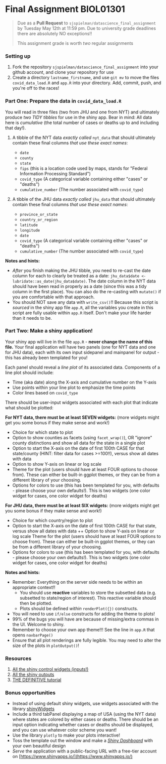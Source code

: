 # Final Assignment BIOL01301

>Due as a **Pull Request** to `sjspielman/datascience_final_assignment` by Tuesday May 12th at 11:59 pm. Due to university grade deadlines there are absolutely NO exceptions!!
> 
> This assignment grade is worth *two* regular assignments

### Setting up

1. Fork the repository `sjspielman/datascience_final_assignment` into your github account, and clone your repository for use
2. Create a directory `lastname_firstname`, and use `git mv` to move the files `covid_data_load.R` and `app.R` into your directory. Add, commit, push, and you're off to the races!

### Part One: Prepare the data in `covid_data_load.R`

You will read in three files (two from JHU and one from NYT) and ultimately produce *two TIDY tibbles* for use in the shiny app. Bear in mind: All data here is *cumulative* (the total number of cases or deaths up to and including that day!).


1) A tibble of the NYT data *exactly called* `nyt_data` that should ultimately contain these final columns *that use these exact names*:

	+ `date`
	+ `county`
	+ `state`
	+ `fips` (this is a location code used by maps, stands for "Federal Information Processing Standard")
	+ `covid_type` (A categorical variable containing either "cases" or "deaths")
	+ `cumulative_number` (The number associated with `covid_type`)

2) A tibble of the JHU data *exactly called* `jhu_data` that should ultimately contain these final columns *that use these exact names*:

	+ `province_or_state`
	+ `country_or_region`
	+ `latitude`
	+ `longitude`
	+ `date`
	+ `covid_type` (A categorical variable containing either "cases" or "deaths")
	+ `cumulative_number` (The number associated with `covid_type`)


**Notes and hints:**

+ *After* you finish making the JHU tibble, you need to re-cast the date column for each to clearly be treated as a date: `jhu_data$date <- lubridate::as_date(jhu_data$date)`. The date column in the NYT data should have been read in properly as a date (since this was a tidy column in the first place). You can also do the re-casting with `mutate()` if you are comfortable with that approach.
+ You should NOT save any data with `write_csv()`!! Because this script is *sourced* in the shiny app file `app.R`, all the variables you create in this script are fully usable within `app.R` itself. Don't make your life harder than it needs to be.

### Part Two: Make a shiny application!

Your shiny app will live in the file `app.R` - **never change the name of this file.** Your final application will have two panels (one for NYT data and one for JHU data), each with its own input sidepanel and mainpanel for output - this has already been templated for you!

Each panel should reveal a *line plot* of its associated data. Components of a line plot should include:

+ Time (aka date) along the X-axis and cumulative number on the Y-axis
+ Use points within your line plot to emphasize the time points
+ Color lines based on `covid_type`

There should be user-input widgets associated with each plot that indicate what should be plotted:

**For NYT data, there must be at least SEVEN widgets:** (more widgets might get you some bonus if they make sense and work!)

+ Choice for which state to plot
+ Option to show counties as facets (using `facet_wrap()`), OR "ignore" county distinctions and show all data for the state in a single plot
+ Option to start the X-axis on the date of first 100th CASE for that state/county (HINT: filter data for cases >=100!!), versus show all dates with data
+ Option to show Y-axis on linear or log scale
+ Theme for the plot (users should have at least FOUR options to choose from). These can either be built-in ggplot themes, or they can be from a different library of your choosing.
+ Options for colors to use (this has been templated for you, with defaults - please choose your own defaults!). This is two widgets (one color widget for cases, one color widget for deaths)

**For JHU data, there must be at least SIX widgets:** (more widgets might get you some bonus if they make sense and work!)

+ Choice for which country/region to plot
+ Option to start the X-axis on the date of first 100th CASE for that state, versus show all dates with data
++ Option to show Y-axis on linear or log scale
 Theme for the plot (users should have at least FOUR options to choose from). These can either be built-in ggplot themes, or they can be from a different library of your choosing.
+ Options for colors to use (this has been templated for you, with defaults - please choose your own defaults!). This is two widgets (one color widget for cases, one color widget for deaths)
    


**Notes and hints:**
+ Remember: Everything on the server side needs to be within an appropriate context!!
    + You should use **reactive** variables to store the subsetted data (e.g. subsetted to state/region of interest). This reactive variable should then be plotted.
    + Plots should be defined *within* `renderPlot({})` constructs.
+ You will need to use `if/else` constructs for adding the theme to plots! 
+ 99% of the bugs you will have are because of missing/extra commas in the UI. Welcome to shiny.
+ Remember to choose your own app theme!!! See the line in `app.R` that opens `navbarPage()`
+ Ensure that all plot renderings are fully legible. You may need to alter the size of the plots in `plotOutput()`! 
	
### Resources

1. [All the shiny control widgets (inputs!)](https://shiny.rstudio.com/tutorial/written-tutorial/lesson3/)
2. [All the shiny outputs](https://shiny.rstudio.com/tutorial/written-tutorial/lesson4/)
3. [THE DEFINITIVE tutorial](https://shiny.rstudio.com/tutorial/)


### Bonus opportunities

+ Instead of using default shiny widgets, use widgets associated with the library [shinyWidgets](https://github.com/dreamRs/shinyWidgets)
+ Include a third tabPanel displaying a map of USA (using the NYT data) where states are colored by either cases or deaths. There should be an input option indicating whether cases or deaths should be displayed, and you can use whatever color scheme you want!
+ Use the library `plotly` to make your plots interactive! 
+ Toss the template out the window and make a [*Shiny Dashboard*](https://rstudio.github.io/shinydashboard/) with your own beautiful design
+ *Serve* the application with a public-facing URL with a free-tier account on [https://www.shinyapps.io/](https://www.shinyapps.io/)
